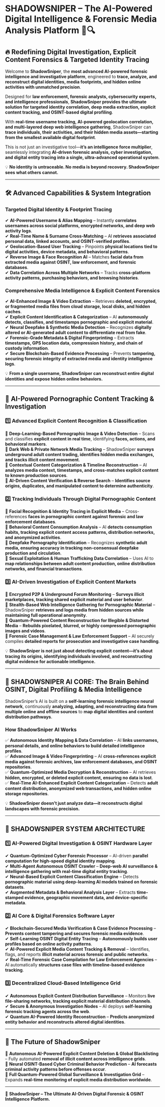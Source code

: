 # **SHADOWSNIPER – The AI-Powered Digital Intelligence & Forensic Media Analysis Platform** 🎯🔍  

## **🔥 Redefining Digital Investigation, Explicit Content Forensics & Targeted Identity Tracing**  

Welcome to **ShadowSniper**, the **most advanced AI-powered forensic intelligence and investigative platform**, engineered to **trace, analyze, and reconstruct digital identities, media footprints, and hidden online activities with unmatched precision**.  

Designed for **law enforcement, forensic analysts, cybersecurity experts, and intelligence professionals**, **ShadowSniper provides the ultimate solution for targeted identity correlation, deep media extraction, explicit content tracking, and OSINT-based digital profiling**.  

With **real-time username tracking, AI-powered geolocation correlation, and multi-layered deep web intelligence gathering**, ShadowSniper can **trace individuals, their activities, and their hidden media assets—starting from the smallest available digital footprint**.  

This is not just an investigative tool—**it’s an intelligence force multiplier**, seamlessly integrating **AI-driven forensic analysis, cyber investigation, and digital entity tracing into a single, ultra-advanced operational system**.  

💡 **No identity is untraceable. No media is beyond recovery. ShadowSniper sees what others cannot.**  

---

## **🛠️ Advanced Capabilities & System Integration**  

### **Targeted Digital Identity & Footprint Tracing**  
✔ **AI-Powered Username & Alias Mapping** – Instantly **correlates usernames across social platforms, encrypted networks, and deep web activity logs**.  
✔ **Real-Time Name & Surname Cross-Matching** – AI **retrieves associated personal data, linked accounts, and OSINT-verified profiles**.  
✔ **Geolocation-Based User Tracking** – Pinpoints **physical locations tied to digital activities, device metadata, and behavioral patterns**.  
✔ **Reverse Image & Face Recognition AI** – Matches **facial data from extracted media against OSINT, law enforcement, and forensic databases**.  
✔ **Data Correlation Across Multiple Networks** – Tracks **cross-platform activity patterns, purchasing behaviors, and browsing histories**.  

### **Comprehensive Media Intelligence & Explicit Content Forensics**  
✔ **AI-Enhanced Image & Video Extraction** – Retrieves **deleted, encrypted, or fragmented media files from cloud storage, local disks, and hidden caches**.  
✔ **Explicit Content Identification & Categorization** – AI **autonomously detects, classifies, and timestamps pornographic and explicit material**.  
✔ **Neural Deepfake & Synthetic Media Detection** – Recognizes **digitally altered or AI-generated adult content to differentiate real from fake**.  
✔ **Forensic-Grade Metadata & Digital Fingerprinting** – Extracts **timestamps, GPS location data, compression history, and chain of custody information**.  
✔ **Secure Blockchain-Based Evidence Processing** – Prevents **tampering, securing forensic integrity of extracted media and identity intelligence logs**.  

💡 **From a single username, ShadowSniper can reconstruct entire digital identities and expose hidden online behaviors.**  

---

## **🚀 AI-Powered Pornographic Content Tracking & Investigation**  

### **1️⃣ Advanced Explicit Content Recognition & Classification**  
🔹 **Deep-Learning-Based Pornographic Image & Video Detection** – Scans and classifies **explicit content in real time**, identifying **faces, actions, and behavioral markers**.  
🔹 **Dark Web & Private Network Media Tracking** – ShadowSniper **surveys underground adult content trading, identifies hidden media exchanges, and tracks illicit content movement**.  
🔹 **Contextual Content Categorization & Timeline Reconstruction** – AI **analyzes media context, timestamps, and cross-matches explicit content to known production sources**.  
🔹 **AI-Driven Content Verification & Reverse Search** – **Identifies source origins, duplicates, and manipulated content to determine authenticity**.  

### **2️⃣ Tracking Individuals Through Digital Pornographic Content**  
🔹 **Facial Recognition & Identity Tracing in Explicit Media** – Cross-references **faces in pornographic content against forensic and law enforcement databases**.  
🔹 **Behavioral Content Consumption Analysis** – AI **detects consumption habits, tracking explicit content access patterns, distribution networks, and anonymized activities**.  
🔹 **Deepfake Pornography Identification** – Recognizes **synthetic adult media, ensuring accuracy in tracking non-consensual deepfake production and circulation**.  
🔹 **Sexual Exploitation & Human Trafficking Data Correlation** – Uses AI to **map relationships between adult content production, online distribution networks, and financial transactions**.  

### **3️⃣ AI-Driven Investigation of Explicit Content Markets**  
🔹 **Encrypted P2P & Underground Forum Monitoring** – **Surveys illicit marketplaces, tracking shared explicit material and user behavior**.  
🔹 **Stealth-Based Web Intelligence Gathering for Pornographic Material** – ShadowSniper **retrieves and logs media from hidden sources while maintaining full operational anonymity**.  
🔹 **Quantum-Powered Content Reconstruction for Illegible & Distorted Media** – **Rebuilds pixelated, blurred, or highly compressed pornographic images and videos**.  
🔹 **Forensic Case Management & Law Enforcement Support** – AI securely compiles **detailed reports for prosecution and investigative case handling**.  

💡 **ShadowSniper is not just about detecting explicit content—it’s about tracing its origins, identifying individuals involved, and reconstructing digital evidence for actionable intelligence.**  

---

## **🧠 SHADOWSNIPER AI CORE: The Brain Behind OSINT, Digital Profiling & Media Intelligence**  

ShadowSniper’s AI is built on a **self-learning forensic intelligence neural network**, continuously **analyzing, adapting, and reconstructing data from multiple online and offline sources** to **map digital identities and content distribution pathways**.  

### **How ShadowSniper AI Works**  
✅ **Autonomous Identity Mapping & Data Correlation** – AI **links usernames, personal details, and online behaviors to build detailed intelligence profiles**.  
✅ **Advanced Image & Video Fingerprinting** – AI **cross-references explicit media against forensic archives, law enforcement databases, and OSINT repositories**.  
✅ **Quantum-Optimized Media Decryption & Reconstruction** – AI retrieves **hidden, encrypted, or deleted explicit content, ensuring no data is lost**.  
✅ **Real-Time AI-Enhanced Explicit Content Categorization** – Detects **adult content distribution, anonymized web transactions, and hidden online storage repositories**.  

💡 **ShadowSniper doesn’t just analyze data—it reconstructs digital landscapes with forensic precision.**  

---

## **🔧 SHADOWSNIPER SYSTEM ARCHITECTURE**  

### **1️⃣ AI-Powered Digital Investigation & OSINT Hardware Layer**  
✔ **Quantum-Optimized Cyber Forensic Processor** – AI-driven **parallel computation for high-speed digital identity mapping**.  
✔ **Multi-Agent Autonomous OSINT Crawler** – **Deep-web AI surveillance & intelligence gathering with real-time digital entity tracking**.  
✔ **Neural-Based Explicit Content Classification Engine** – Detects **pornographic material using deep-learning AI models trained on forensic datasets**.  
✔ **Augmented Metadata & Behavioral Analysis Layer** – Extracts **time-stamped evidence, geographic movement data, and device-specific metadata**.  

### **2️⃣ AI Core & Digital Forensics Software Layer**  
✔ **Blockchain-Secured Media Verification & Case Evidence Processing** – **Prevents content tampering and secures forensic media evidence**.  
✔ **Self-Learning OSINT Digital Entity Tracing** – **Autonomously builds user profiles based on online activity patterns**.  
✔ **AI-Powered Explicit Media Content Tracking & Removal** – Identifies, flags, and reports **illicit material across forensic and public networks**.  
✔ **Real-Time Forensic Case Compilation for Law Enforcement Agencies** – AI automatically **structures case files with timeline-based evidence tracking**.  

### **3️⃣ Decentralized Cloud-Based Intelligence Grid**  
✔ **Autonomous Explicit Content Distribution Surveillance** – Monitors **live file-sharing networks, tracking explicit material distribution channels**.  
✔ **Secure & Anonymous Investigation Nodes** – AI deploys **self-learning forensic tracking agents across the web**.  
✔ **Quantum AI-Powered Identity Reconstruction** – **Predicts anonymized entity behavior and reconstructs altered digital identities**.  

---

## **🚀 The Future of ShadowSniper**  

🔹 **Autonomous AI-Powered Explicit Content Deletion & Global Blacklisting** – Fully automated **removal of illicit content across intelligence grids**.  
🔹 **Neural OSINT-Based Cyber Criminal Behavior Prediction** – **AI forecasts criminal activity patterns before offenses occur**.  
🔹 **Full Quantum-Powered Global Surveillance & Investigation Grid** – Expands **real-time monitoring of explicit media distribution worldwide**.  

---

🚀 **ShadowSniper – The Ultimate AI-Driven Digital Forensic & OSINT Intelligence Platform.**
